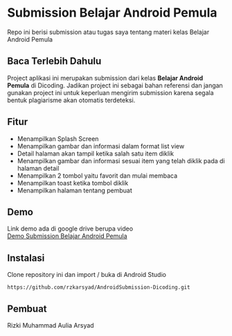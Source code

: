 # Submission Belajar Android Pemula
Repo ini berisi submission atau tugas saya tentang materi kelas Belajar Android Pemula

## Baca Terlebih Dahulu
Project aplikasi ini merupakan submission dari kelas **Belajar Android Pemula** di Dicoding. Jadikan project ini sebagai bahan referensi dan jangan gunakan project ini untuk keperluan mengirim submission karena segala bentuk plagiarisme akan otomatis terdeteksi.

## Fitur
- Menampilkan Splash Screen
- Menampilkan gambar dan informasi dalam format list view
- Detail halaman akan tampil ketika salah satu item diklik
- Menampilkan gambar dan informasi sesuai item yang telah diklik pada di halaman detail
- Menampilkan 2 tombol yaitu favorit dan mulai membaca
- Menampilkan toast ketika tombol diklik
- Menampilkan halaman tentang pembuat

## Demo
Link demo ada di google drive berupa video  
[Demo Submission Belajar Android Pemula](https://drive.google.com/file/d/1TFE1VgK6FrnyJ4fdqbkyggX3gqFXU33Q/view?usp=sharing)

## Instalasi
Clone repository ini dan import / buka di Android Studio
```
https://github.com/rzkarsyad/AndroidSubmission-Dicoding.git
```

## Pembuat
Rizki Muhammad Aulia Arsyad
